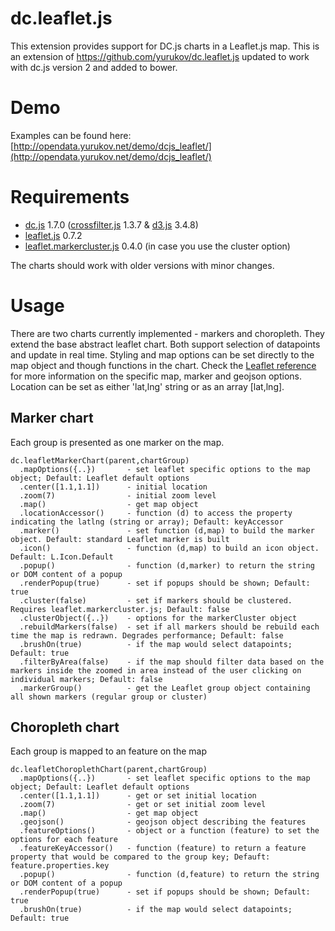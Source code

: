 dc.leaflet.js
=============
This extension provides support for DC.js charts in a Leaflet.js map. This is an extension of https://github.com/yurukov/dc.leaflet.js updated to work with dc.js version 2 and added to bower.

Demo
=============
Examples can be found here:
[http://opendata.yurukov.net/demo/dcjs_leaflet/](http://opendata.yurukov.net/demo/dcjs_leaflet/)

Requirements
=============
*  [dc.js](https://github.com/dc-js/dc.js) 1.7.0 ([crossfilter.js](https://github.com/square/crossfilter) 1.3.7 & [d3.js](https://github.com/mbostock/d3) 3.4.8)
*  [leaflet.js](https://github.com/Leaflet/Leaflet) 0.7.2
*  [leaflet.markercluster.js](https://github.com/Leaflet/Leaflet.markercluster) 0.4.0 (in case you use the cluster option)

The charts should work with older versions with minor changes.

Usage
=============
There are two charts currently implemented - markers and choropleth. They extend the base abstract leaflet chart. Both support selection of datapoints and update in real time. Styling and map options can be set directly to the map object and though functions in the chart. Check the [Leaflet reference](http://leafletjs.com/reference.html#map-options) for more information on the specific map, marker and geojson options. 
Location can be set as either 'lat,lng' string or as an array [lat,lng].

Marker chart
--------------------
Each group is presented as one marker on the map. 
```
dc.leafletMarkerChart(parent,chartGroup)
  .mapOptions({..})       - set leaflet specific options to the map object; Default: Leaflet default options
  .center([1.1,1.1])      - initial location
  .zoom(7)                - initial zoom level
  .map()                  - get map object
  .locationAccessor()     - function (d) to access the property indicating the latlng (string or array); Default: keyAccessor
  .marker()               - set function (d,map) to build the marker object. Default: standard Leaflet marker is built
  .icon()                 - function (d,map) to build an icon object. Default: L.Icon.Default
  .popup()                - function (d,marker) to return the string or DOM content of a popup
  .renderPopup(true)      - set if popups should be shown; Default: true
  .cluster(false)         - set if markers should be clustered. Requires leaflet.markercluster.js; Default: false
  .clusterObject({..})    - options for the markerCluster object
  .rebuildMarkers(false)  - set if all markers should be rebuild each time the map is redrawn. Degrades performance; Default: false
  .brushOn(true)          - if the map would select datapoints; Default: true
  .filterByArea(false)    - if the map should filter data based on the markers inside the zoomed in area instead of the user clicking on individual markers; Default: false
  .markerGroup()          - get the Leaflet group object containing all shown markers (regular group or cluster)
```

Choropleth chart
--------------------
Each group is mapped to an feature on the map
```
dc.leafletChoroplethChart(parent,chartGroup)
  .mapOptions({..})       - set leaflet specific options to the map object; Default: Leaflet default options
  .center([1.1,1.1])      - get or set initial location
  .zoom(7)                - get or set initial zoom level
  .map()                  - get map object
  .geojson()              - geojson object describing the features
  .featureOptions()       - object or a function (feature) to set the options for each feature
  .featureKeyAccessor()   - function (feature) to return a feature property that would be compared to the group key; Defauft: feature.properties.key
  .popup()                - function (d,feature) to return the string or DOM content of a popup
  .renderPopup(true)      - set if popups should be shown; Default: true
  .brushOn(true)          - if the map would select datapoints; Default: true
```
